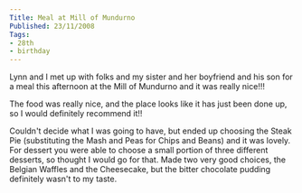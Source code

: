 ```yaml
---
Title: Meal at Mill of Mundurno
Published: 23/11/2008
Tags:
- 28th
- birthday
---
```


Lynn and I met up with folks and my sister and her boyfriend and his son for a meal this afternoon at the Mill of Mundurno and it was really nice!!!

The food was really nice, and the place looks like it has just been done up, so I would definitely recommend it!!

Couldn't decide what I was going to have, but ended up choosing the Steak Pie (substituting the Mash and Peas for Chips and Beans) and it was lovely. For dessert you were able to choose a small portion of three different desserts, so thought I would go for that. Made two very good choices, the Belgian Waffles and the Cheesecake, but the bitter chocolate pudding definitely wasn't to my taste.
